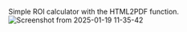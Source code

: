 Simple ROI calculator with the HTML2PDF function. ![Screenshot from 2025-01-19 11-35-42](https://github.com/user-attachments/assets/85b5dc72-f331-4e0a-9673-727c8362a962)
